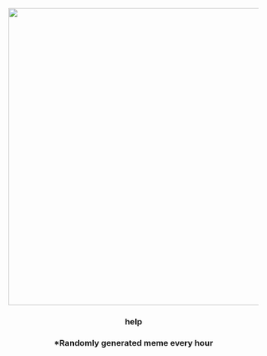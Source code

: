 <p align="center">
        <img src="https://i.redd.it/uhr4ddpatik91.jpg" width="600" height="600">
        </p>
        <h3 align="center">help</h3>
        <h3 align="center">*Randomly generated meme every hour</h3>
    